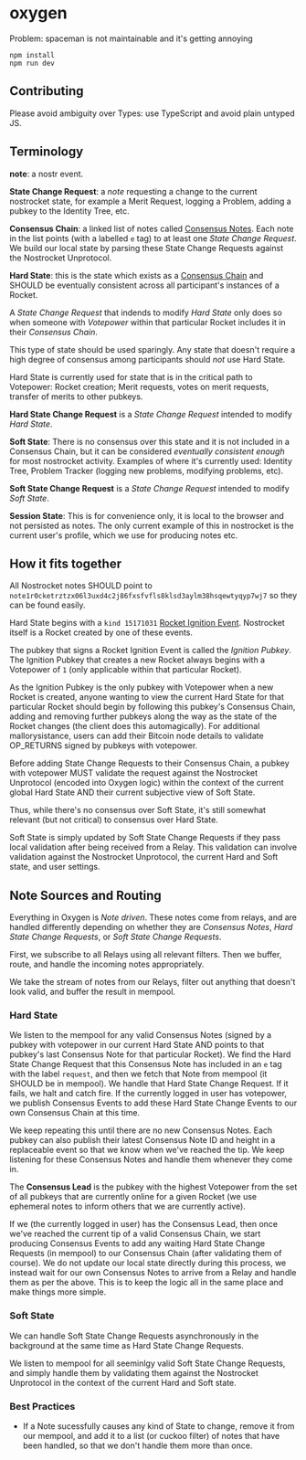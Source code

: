 # oxygen

Problem: spaceman is not maintainable and it's getting annoying

```
npm install
npm run dev
```
## Contributing
Please avoid ambiguity over Types: use TypeScript and avoid plain untyped JS.

## Terminology
**note**: a nostr event.  

**State Change Request**: a *note* requesting a change to the current nostrocket state, for example a Merit Request, logging a Problem, adding a pubkey to the Identity Tree, etc.  

**Consensus Chain**: a linked list of notes called [Consensus Notes](https://github.com/nostrocket/NIPS/blob/main/Rockets.md#consensus-event). Each note in the list points (with a labelled `e` tag) to at least one *State Change Request*. We build our local state by parsing these State Change Requests against the Nostrocket Unprotocol.

**Hard State**: this is the state which exists as a [Consensus Chain](https://github.com/nostrocket/NIPS/blob/main/Rockets.md#consensus-over-state) and SHOULD be eventually consistent across all participant's instances of a Rocket. 

A *State Change Request* that indends to modify *Hard State* only does so when someone with *Votepower* within that particular Rocket includes it in their *Consensus Chain*. 

This type of state should be used sparingly. Any state that doesn't require a high degree of consensus among participants should *not* use Hard State. 

Hard State is currently used for state that is in the critical path to Votepower: Rocket creation; Merit requests, votes on merit requests, transfer of merits to other pubkeys.  

**Hard State Change Request** is a *State Change Request* intended to modify *Hard State*.

**Soft State**: There is no consensus over this state and it is not included in a Consensus Chain, but it can be considered *eventually consistent enough* for most nostrocket activity. Examples of where it's currently used: Identity Tree, Problem Tracker (logging new problems, modifying problems, etc). 

**Soft State Change Request** is a *State Change Request* intended to modify *Soft State*. 

**Session State**: This is for convenience only, it is local to the browser and not persisted as notes. The only current example of this in nostrocket is the current user's profile, which we use for producing notes etc.


## How it fits together
All Nostrocket notes SHOULD point to `note1r0cketrztzx06l3uxd4c2j86fxsfvfls8klsd3aylm38hsqewtyqyp7wj7` so they can be found easily.

Hard State begins with a `kind 15171031` [Rocket Ignition Event](https://github.com/nostrocket/NIPS/blob/main/Rockets.md). Nostrocket itself is a Rocket created by one of these events.

The pubkey that signs a Rocket Ignition Event is called the *Ignition Pubkey*. The Ignition Pubkey that creates a new Rocket always begins with a Votepower of `1` (only applicable within that particular Rocket). 

As the Ignition Pubkey is the only pubkey with Votepower when a new Rocket is created, anyone wanting to view the current Hard State for that particular Rocket should begin by following this pubkey's Consensus Chain, adding and removing further pubkeys along the way as the state of the Rocket changes (the client does this automagically). For additional mallorysistance, users can add their Bitcoin node details to validate OP_RETURNS signed by pubkeys with votepower.

Before adding State Change Requests to their Consensus Chain, a pubkey with votepower MUST validate the request against the Nostrocket Unprotocol (encoded into Oxygen logic) within the context of the current global Hard State AND their current subjective view of Soft State. 

Thus, while there's no consensus over Soft State, it's still somewhat relevant (but not critical) to consensus over Hard State. 

Soft State is simply updated by Soft State Change Requests if they pass local validation after being received from a Relay. This validation can involve validation against the Nostrocket Unprotocol, the current Hard and Soft state, and user settings.

## Note Sources and Routing
Everything in Oxygen is *Note driven*. These notes come from relays, and are handled differently depending on whether they are *Consensus Notes*, *Hard State Change Requests*, or *Soft State Change Requests*.   

First, we subscribe to all Relays using all relevant filters. Then we buffer, route, and handle the incoming notes appropriately. 

We take the stream of notes from our Relays, filter out anything that doesn't look valid, and buffer the result in mempool. 

### Hard State
We listen to the mempool for any valid Consensus Notes (signed by a pubkey with votepower in our current Hard State AND points to that pubkey's last Consensus Note for that particular Rocket). We find the Hard State Change Request that this Consensus Note has included in an `e` tag with the label `request`, and then we fetch that Note from mempool (it SHOULD be in mempool). We handle that Hard State Change Request. If it fails, we halt and catch fire. If the currently logged in user has votepower, we publish Consensus Events to add these Hard State Change Events to our own Consensus Chain at this time.

We keep repeating this until there are no new Consensus Notes. Each pubkey can also publish their latest Consensus Note ID and height in a replaceable event so that we know when we've reached the tip. We keep listening for these Consensus Notes and handle them whenever they come in.

The **Consensus Lead** is the pubkey with the highest Votepower from the set of all pubkeys that are currently online for a given Rocket (we use ephemeral notes to inform others that we are currently active).

If we (the currently logged in user) has the Consensus Lead, then once we've reached the current tip of a valid Consensus Chain, we start producing Consensus Events to add any waiting Hard State Change Requests (in mempool) to our Consensus Chain (after validating them of course). We do not update our local state directly during this process, we instead wait for our own Consensus Notes to arrive from a Relay and handle them as per the above. This is to keep the logic all in the same place and make things more simple.

### Soft State
We can handle Soft State Change Requests asynchronously in the background at the same time as Hard State Change Requests.

We listen to mempool for all seeminlgy valid Soft State Change Requests, and simply handle them by validating them against the Nostrocket Unprotocol in the context of the current Hard and Soft state.

### Best Practices
* If a Note sucessfully causes any kind of State to change, remove it from our mempool, and add it to a list (or cuckoo filter) of notes that have been handled, so that we don't handle them more than once.
 